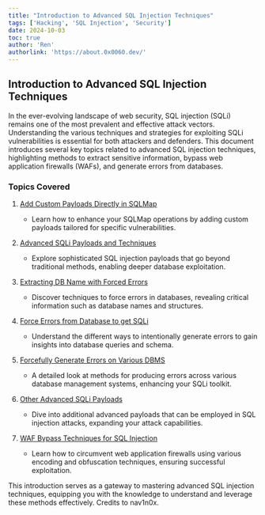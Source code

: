 ```yaml
---
title: "Introduction to Advanced SQL Injection Techniques"
tags: ['Hacking', 'SQL Injection', 'Security']
date: 2024-10-03
toc: true
author: 'Ren'
authorlink: 'https://about.0x0060.dev/'
---
```


## Introduction to Advanced SQL Injection Techniques

In the ever-evolving landscape of web security, SQL injection (SQLi) remains one of the most prevalent and effective attack vectors. Understanding the various techniques and strategies for exploiting SQLi vulnerabilities is essential for both attackers and defenders. This document introduces several key topics related to advanced SQL injection techniques, highlighting methods to extract sensitive information, bypass web application firewalls (WAFs), and generate errors from databases. 

### Topics Covered

1. [Add Custom Payloads Directly in SQLMap](../custom-payloads-in-sqlmap/)
   - Learn how to enhance your SQLMap operations by adding custom payloads tailored for specific vulnerabilities.

2. [Advanced SQLi Payloads and Techniques](../advanced-sqli-payloads-techniques/)
   - Explore sophisticated SQL injection payloads that go beyond traditional methods, enabling deeper database exploitation.

3. [Extracting DB Name with Forced Errors](../extract-database-name-with-forced-errors/)
   - Discover techniques to force errors in databases, revealing critical information such as database names and structures.

4. [Force Errors from Database to get SQLi](../force-errors-from-database-for-sqli/)
   - Understand the different ways to intentionally generate errors to gain insights into database queries and schema.

5. [Forcefully Generate Errors on Various DBMS](../force-errors-on-various-dbms/)
   - A detailed look at methods for producing errors across various database management systems, enhancing your SQLi toolkit.

6. [Other Advanced SQLi Payloads](../other-advanced-sqli-payloads/)
   - Dive into additional advanced payloads that can be employed in SQL injection attacks, expanding your attack capabilities.

7. [WAF Bypass Techniques for SQL Injection](../waf-bypass-techniques-for-sqli/)
   - Learn how to circumvent web application firewalls using various encoding and obfuscation techniques, ensuring successful exploitation.

This introduction serves as a gateway to mastering advanced SQL injection techniques, equipping you with the knowledge to understand and leverage these methods effectively. Credits to nav1n0x.